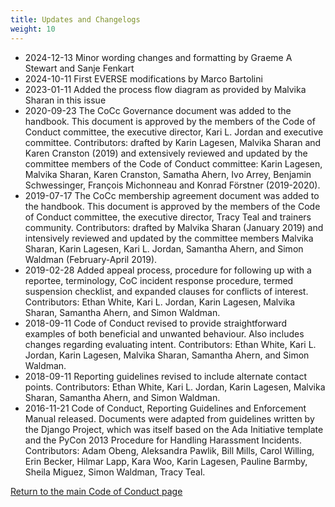```yaml
---
title: Updates and Changelogs
weight: 10
---
```


* 2024-12-13 Minor wording changes and formatting by Graeme A Stewart and Sanje Fenkart
* 2024-10-11 First EVERSE modifications by Marco Bartolini
* 2023-01-11 Added the process flow diagram as provided by Malvika Sharan in this issue
* 2020-09-23 The CoCc Governance document was added to the handbook. This document is approved by the members of the Code of Conduct committee, the executive director, Kari L. Jordan and executive committee. Contributors: drafted by Karin Lagesen, Malvika Sharan and Karen Cranston (2019) and extensively reviewed and updated by the committee members of the Code of Conduct committee: Karin Lagesen, Malvika Sharan, Karen Cranston, Samatha Ahern, Ivo Arrey, Benjamin Schwessinger, François Michonneau and Konrad Förstner (2019-2020).
* 2019-07-17 The CoCc membership agreement document was added to the handbook. This document is approved by the members of the Code of Conduct committee, the executive director, Tracy Teal and trainers community. Contributors: drafted by Malvika Sharan (January 2019) and intensively reviewed and updated by the committee members Malvika Sharan, Karin Lagesen, Kari L. Jordan, Samantha Ahern, and Simon Waldman (February-April 2019).
* 2019-02-28 Added appeal process, procedure for following up with a reportee, terminology, CoC incident response procedure, termed suspension checklist, and expanded clauses for conflicts of interest. Contributors: Ethan White, Kari L. Jordan, Karin Lagesen, Malvika Sharan, Samantha Ahern, and Simon Waldman.
* 2018-09-11 Code of Conduct revised to provide straightforward examples of both beneficial and unwanted behaviour. Also includes changes regarding evaluating intent. Contributors: Ethan White, Kari L. Jordan, Karin Lagesen, Malvika Sharan, Samantha Ahern, and Simon Waldman.
* 2018-09-11 Reporting guidelines revised to include alternate contact points. Contributors: Ethan White, Kari L. Jordan, Karin Lagesen, Malvika Sharan, Samantha Ahern, and Simon Waldman.
* 2016-11-21 Code of Conduct, Reporting Guidelines and Enforcement Manual released. Documents were adapted from guidelines written by the Django Project, which was itself based on the Ada Initiative template and the PyCon 2013 Procedure for Handling Harassment Incidents. Contributors: Adam Obeng, Aleksandra Pawlik, Bill Mills, Carol Willing, Erin Becker, Hilmar Lapp, Kara Woo, Karin Lagesen, Pauline Barmby, Sheila Miguez, Simon Waldman, Tracy Teal.

[Return to the main Code of Conduct page](..)
